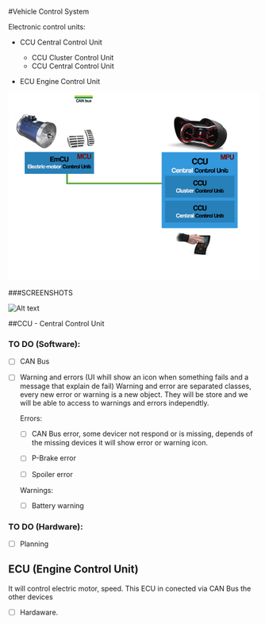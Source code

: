 #Vehicle Control System

Electronic control units:

- CCU Central Control Unit
	- CCU Cluster Control Unit
	- CCU Central Control Unit

- ECU Engine Control Unit

![Alt text](VCS_WiringDiagram.png?raw=true "Wiring Diagram")



###SCREENSHOTS

![Alt text](Screenshots/clusterVCS.png?raw=true "Wiring Diagram")


##CCU - Central Control Unit

### TO DO (Software):

- [ ] CAN Bus 

- [ ] Warning and errors (UI whill show an icon when something fails and a message that explain de fail)
	Warning and error are separated classes, every new error or warning is a new object. They will be store and we will be able to access to warnings and errors independtly.

	Errors:
	- [ ] CAN Bus error, some devicer not respond or is missing, depends of the missing devices it will show error or warning icon.
	- [ ] P-Brake  error
	- [ ] Spoiler error


	Warnings:
	- [ ] Battery warning

### TO DO (Hardware):

- [ ] Planning


## ECU (Engine Control Unit)
It will control electric motor, speed. This ECU in conected via CAN Bus the other devices

- [ ]  Hardaware. 
